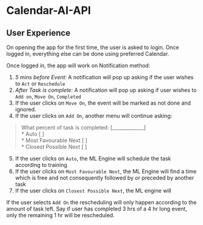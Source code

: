 # Calendar-AI-API


## User Experience

On opening the app for the first time, the user is asked to login. Once logged in, everything else can be done using preferred Calendar.

Once logged in, the app will work on Notification method:

1. _5 mins before Event:_ A notification will pop up asking if the user wishes to `Act` or `Reschedule`
2. _After Task is complete:_ A notification will pop up asking if user wishes to `Add on`, `Move On`, `Completed`
3. If the user clicks on `Move On`, the event will be marked as not done and ignored.
4. If the user clicks on `Add On`, another menu will continue asking:
> What percent of task is completed: [_____________] <br>
>       * Auto [ ]<br>
>       * Most Favourable Next [ ] <br>
>       * Closest Possible Next [ ] <br>
5. If the user clicks on `Auto`, the ML Engine will schedule the task according to training
6. If the user clicks on `Most Favourable Next`, the ML Engine will find a time which is free and not consequently followed by or preceded by another task
7. If the user clicks on `Closest Possible Next`, the ML engine will

If the user selects `Add On` the rescheduling will only happen according to the amount of task left.
Say if user has completed 3 hrs of a 4 hr long event, only the remaining 1 hr will be rescheduled.

